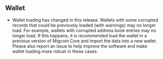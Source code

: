 Wallet
------

- Wallet loading has changed in this release. Wallets with some corrupted records that could be
  previously loaded (with warnings) may no longer load. For example, wallets with corrupted
  address book entries may no longer load. If this happens, it is recommended
  load the wallet in a previous version of Migcoin Core and import the data into a new wallet.
  Please also report an issue to help improve the software and make wallet loading more robust
  in these cases.
